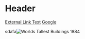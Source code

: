 <!-- TITLE: Steve -->
<!-- SUBTITLE: A page for testing stuff. -->

# Header

[External Link Text](https://www.google.com/)
[Google](https://www.google.ca)



sdafa![Worlds Tallest Buildings 1884](/uploads/worlds-tallest-buildings-1884.jpg "Worlds Tallest Buildings 1884")
